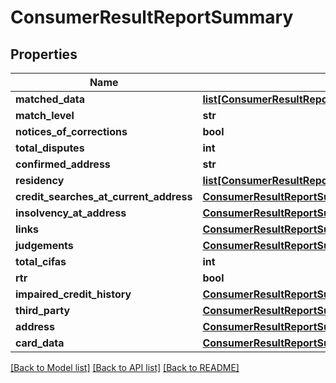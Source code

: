 # ConsumerResultReportSummary

## Properties
Name | Type | Description | Notes
------------ | ------------- | ------------- | -------------
**matched_data** | [**list[ConsumerResultReportSummaryMatchedData]**](ConsumerResultReportSummaryMatchedData.md) |  | [optional] 
**match_level** | **str** |  | [optional] 
**notices_of_corrections** | **bool** |  | [optional] 
**total_disputes** | **int** |  | [optional] 
**confirmed_address** | **str** |  | [optional] 
**residency** | [**list[ConsumerResultReportSummaryResidency]**](ConsumerResultReportSummaryResidency.md) |  | [optional] 
**credit_searches_at_current_address** | [**ConsumerResultReportSummaryCreditSearchesAtCurrentAddress**](ConsumerResultReportSummaryCreditSearchesAtCurrentAddress.md) |  | [optional] 
**insolvency_at_address** | [**ConsumerResultReportSummaryInsolvencyAtAddress**](ConsumerResultReportSummaryInsolvencyAtAddress.md) |  | [optional] 
**links** | [**ConsumerResultReportSummaryLinks**](ConsumerResultReportSummaryLinks.md) |  | [optional] 
**judgements** | [**ConsumerResultReportSummaryJudgements**](ConsumerResultReportSummaryJudgements.md) |  | [optional] 
**total_cifas** | **int** |  | [optional] 
**rtr** | **bool** |  | [optional] 
**impaired_credit_history** | [**ConsumerResultReportSummaryImpairedCreditHistory**](ConsumerResultReportSummaryImpairedCreditHistory.md) |  | [optional] 
**third_party** | [**ConsumerResultReportSummaryThirdParty**](ConsumerResultReportSummaryThirdParty.md) |  | [optional] 
**address** | [**ConsumerResultReportSummaryAddress**](ConsumerResultReportSummaryAddress.md) |  | [optional] 
**card_data** | [**ConsumerResultReportSummaryCardData**](ConsumerResultReportSummaryCardData.md) |  | [optional] 

[[Back to Model list]](../README.md#documentation-for-models) [[Back to API list]](../README.md#documentation-for-api-endpoints) [[Back to README]](../README.md)

